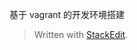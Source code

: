 基于 vagrant 的开发环境搭建



> Written with [StackEdit](https://stackedit.io/).
<!--stackedit_data:
eyJoaXN0b3J5IjpbLTE0MjMxNzM1M119
-->